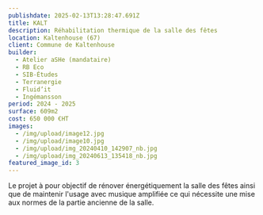 ```yaml
---
publishdate: 2025-02-13T13:28:47.691Z
title: KALT
description: Réhabilitation thermique de la salle des fêtes
location: Kaltenhouse (67)
client: Commune de Kaltenhouse
builder:
  - Atelier aSHe (mandataire)
  - RB Eco
  - SIB-Études
  - Terranergie
  - Fluid’it
  - Ingémansson
period: 2024 - 2025
surface: 609m2
cost: 650 000 €HT
images:
  - /img/upload/image12.jpg
  - /img/upload/image10.jpg
  - /img/upload/img_20240410_142907_nb.jpg
  - /img/upload/img_20240613_135418_nb.jpg
featured_image_id: 3
---
```

Le projet à pour objectif de rénover énergétiquement la salle des fêtes ainsi que de maintenir l'usage avec musique amplifiée ce qui nécessite une mise aux normes de la partie ancienne de la salle.